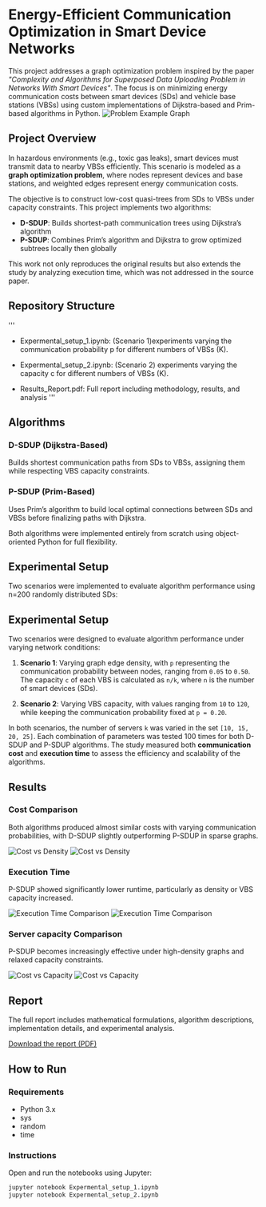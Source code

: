 # Energy-Efficient Communication Optimization in Smart Device Networks

This project addresses a graph optimization problem inspired by the paper _"Complexity and Algorithms for Superposed Data Uploading Problem in Networks With Smart Devices"_. The focus is on minimizing energy communication costs between smart devices (SDs) and vehicle base stations (VBSs) using custom implementations of Dijkstra-based and Prim-based algorithms in Python.
![Problem Example Graph](img/graph.png)
## Project Overview


In hazardous environments (e.g., toxic gas leaks), smart devices must transmit data to nearby VBSs efficiently. This scenario is modeled as a **graph optimization problem**, where nodes represent devices and base stations, and weighted edges represent energy communication costs.

The objective is to construct low-cost quasi-trees from SDs to VBSs under capacity constraints. This project implements two algorithms:

- **D-SDUP**: Builds shortest-path communication trees using Dijkstra’s algorithm  
- **P-SDUP**: Combines Prim’s algorithm and Dijkstra to grow optimized subtrees locally then globally

This work not only reproduces the original results but also extends the study by analyzing execution time, which was not addressed in the source paper.


## Repository Structure

'''
- Expermental_setup_1.ipynb: (Scenario 1)experiments varying the communication probability p for different numbers of VBSs (K). 

- Expermental_setup_2.ipynb: (Scenario 2) experiments varying the capacity c for different numbers of VBSs (K). 

- Results_Report.pdf: Full report including methodology, results, and analysis
'''


## Algorithms


### D-SDUP (Dijkstra-Based)
Builds shortest communication paths from SDs to VBSs, assigning them while respecting VBS capacity constraints.

### P-SDUP (Prim-Based)
Uses Prim’s algorithm to build local optimal connections between SDs and VBSs before finalizing paths with Dijkstra.

Both algorithms were implemented entirely from scratch using object-oriented Python for full flexibility.

## Experimental Setup

Two scenarios were implemented to evaluate algorithm performance using n=200 randomly distributed SDs:

## Experimental Setup

Two scenarios were designed to evaluate algorithm performance under varying network conditions:

1. **Scenario 1**: Varying graph edge density, with `p` representing the communication probability between nodes, ranging from `0.05` to `0.50`. The capacity `c` of each VBS is calculated as `n/k`, where `n` is the number of smart devices (SDs).

2. **Scenario 2**: Varying VBS capacity, with values ranging from `10` to `120`, while keeping the communication probability fixed at `p = 0.20`.

In both scenarios, the number of servers `k` was varied in the set `[10, 15, 20, 25]`. Each combination of parameters was tested 100 times for both D-SDUP and P-SDUP algorithms. The study measured both **communication cost** and **execution time** to assess the efficiency and scalability of the algorithms.

## Results

### Cost Comparison  
Both algorithms produced almost similar costs with varying communication probabilities, with D-SDUP slightly outperforming P-SDUP in sparse graphs.

![Cost vs Density](img/S1_K10_15.png)
![Cost vs Density](img/S1_K20_25.png)



### Execution Time  
P-SDUP showed significantly lower runtime, particularly as density or VBS capacity increased.

![Execution Time Comparison](img/S1_time.png)
![Execution Time Comparison](img/S2_time.png)

### Server capacity Comparison 
P-SDUP becomes increasingly effective under high-density graphs and relaxed capacity constraints.

![Cost vs Capacity](img/S2_K10_15.png)
![Cost vs Capacity](img/S2_K20_25.png)
## Report

The full report includes mathematical formulations, algorithm descriptions, implementation details, and experimental analysis.

[Download the report (PDF)](./Results_Report.pdf)

## How to Run

### Requirements
- Python 3.x
- sys
- random
- time


### Instructions
Open and run the notebooks using Jupyter:
```bash
jupyter notebook Expermental_setup_1.ipynb
jupyter notebook Expermental_setup_2.ipynb
